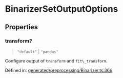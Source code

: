 # BinarizerSetOutputOptions

## Properties

### transform?

> `"default"` \| `"pandas"`

Configure output of `transform` and `fit\_transform`.

Defined in:  [generated/preprocessing/Binarizer.ts:366](https://github.com/transitive-bullshit/scikit-learn-ts/blob/122b3c0/packages/sklearn/src/generated/preprocessing/Binarizer.ts#L366)
